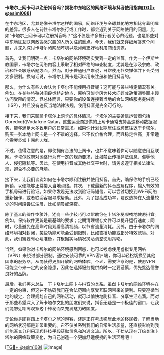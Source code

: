 **卡塔尔上网卡可以注册抖音吗？揭秘中东地区的网络环境与抖音使用指南[[TG💪+ @esim1088](https://t.me/s/esim1088)]**

在中东地区，尤其是像卡塔尔这样的国家，网络环境与全球其他地方相比有着明显的差异。很多人在前往卡塔尔旅行或工作时，都会遇到关于网络使用的问题，比如“卡塔尔上网卡可以注册抖音吗？”这不仅是许多旅行者关心的话题，也是那些对中东地区互联网政策感兴趣的人所关注的重点。今天，我们就来详细解答这个问题，并深入探讨卡塔尔的网络环境以及如何更好地利用网络资源。

首先，让我们明确一点：卡塔尔的网络环境确实受到一定的监管。作为一个伊斯兰教国家，卡塔尔在网络内容上采取了相对严格的审查制度，尤其是在涉及宗教、政治和社会敏感话题方面。然而，对于普通用户来说，日常使用社交媒体并不会受到太多限制。换句话说，卡塔尔上网卡是可以用来注册和使用抖音的。

那么，为什么有些人会认为卡塔尔不能使用抖音呢？这可能与某些特定情况有关。例如，在某些特殊时间段或特定地点，网络可能会因为技术问题或政策调整而出现访问受限的情况。但总体而言，只要你的设备连接到当地的合法网络服务提供商（ISP），并且没有违反当地法律法规，使用抖音是完全可行的。

接下来，我们来聊聊卡塔尔上网卡的具体情况。卡塔尔的主要通信运营商包括Ooredoo和Vodafone Qatar。这些运营商提供的上网卡通常支持高速移动数据服务，能够满足大多数用户的日常需求。如果你计划长期居住或频繁往返于卡塔尔，购买一张本地上网卡是一个不错的选择。它不仅价格合理，而且稳定性高，非常适合需要经常上网的人群。

不过，值得注意的是，即使拥有合法的上网卡，也并不意味着你可以随意使用互联网。卡塔尔政府对网络行为有一定的规范要求，比如禁止传播非法信息、侮辱他人、侵犯隐私等。因此，在使用抖音或其他社交平台时，请务必遵守相关法律法规，避免不必要的麻烦。

接下来，让我们谈谈如何在卡塔尔顺利注册并使用抖音。首先，确保你的手机已经解锁，以便能够正常接入当地网络。其次，下载最新的抖音应用程序，输入有效的手机号码进行验证。如果你发现无法收到验证码短信，可以尝试切换到Wi-Fi网络重新操作，或者联系客服寻求帮助。此外，为了提高成功率，建议选择在人流量较少的时间段尝试注册，比如清晨或深夜。

除了基本的操作步骤外，还有一些小技巧可以帮助你在卡塔尔更顺畅地使用抖音。例如，保持软件更新是最基础的要求；定期清理缓存文件可以提升运行速度；同时，尽量避免在高峰时段观看高清视频，以节省流量消耗。另外，由于卡塔尔的网络环境相对封闭，某些功能可能会受到限制，比如直播功能或部分特效滤镜。对此，我们需要有心理准备，并根据实际情况灵活调整使用策略。

当然，如果你对卡塔尔的网络环境感到困惑，也可以考虑使用虚拟专用网络（VPN）来绕过部分限制。通过安装可靠的VPN客户端，你可以轻松切换至其他国家的服务器，从而获得更加开放的网络体验。不过，需要注意的是，使用VPN可能会带来一定的安全隐患，因此在选择服务提供商时一定要谨慎，优先挑选信誉良好的品牌。

最后，我们再来总结一下卡塔尔上网卡与抖音的关系。虽然卡塔尔的网络环境存在一定的约束，但这并不妨碍我们在合法范围内享受互联网带来的便利。只要遵循当地的规定，合理规划自己的网络活动，就可以愉快地刷抖音、分享生活点滴。而对于那些希望深入了解卡塔尔文化的朋友们来说，抖音无疑是一个极佳的窗口，让我们能够近距离观察这个神秘而又充满魅力的国度。

无论你是即将踏上卡塔尔之旅的游客，还是正在考虑移居此地的移民者，了解当地的网络状况都是非常重要的。它不仅关系到我们的日常生活质量，还直接影响到我们能否充分利用现代科技手段获取信息和沟通交流。所以，不妨从现在开始关注卡塔尔的网络政策变化，为自己创造一个更加舒适便捷的生活环境吧！

[[TG💪+ @esim1088](https://t.me/s/esim1088) ![Image](https://i.postimg.cc/4NQfJmqS/Snipaste-2025-05-13-00-14-12.png)]